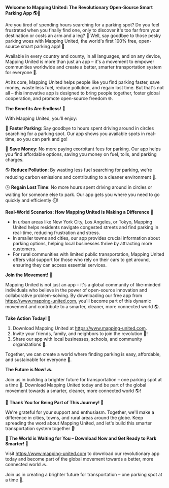 **Welcome to Mapping United: The Revolutionary Open-Source Smart Parking App 🌎🚗**

Are you tired of spending hours searching for a parking spot? Do you feel frustrated when you finally find one, only to discover it's too far from your destination or costs an arm and a leg? 🤯 Well, say goodbye to those pesky parking woes with Mapping United, the world's first 100% free, open-source smart parking app! 🎉

Available in every country and county, in all languages, and on any device, Mapping United is more than just an app – it's a movement to empower communities worldwide and create a better, smarter transportation system for everyone 🌟.

At its core, Mapping United helps people like you find parking faster, save money, waste less fuel, reduce pollution, and regain lost time. But that's not all – this innovative app is designed to bring people together, foster global cooperation, and promote open-source freedom 🌐.

**The Benefits Are Endless! 🤩**

With Mapping United, you'll enjoy:

🚗 **Faster Parking**: Say goodbye to hours spent driving around in circles searching for a parking spot. Our app shows you available spots in real-time, so you can park and go!

💸 **Save Money**: No more paying exorbitant fees for parking. Our app helps you find affordable options, saving you money on fuel, tolls, and parking charges.

🌎 **Reduce Pollution**: By wasting less fuel searching for parking, we're reducing carbon emissions and contributing to a cleaner environment 🌿.

🕒️ **Regain Lost Time**: No more hours spent driving around in circles or waiting for someone else to park. Our app gets you where you need to go quickly and efficiently ⏱️!

**Real-World Scenarios: How Mapping United is Making a Difference 🌟**

* In urban areas like New York City, Los Angeles, or Tokyo, Mapping United helps residents navigate congested streets and find parking in real-time, reducing frustration and stress.
* In smaller towns and cities, our app provides crucial information about parking options, helping local businesses thrive by attracting more customers.
* For rural communities with limited public transportation, Mapping United offers vital support for those who rely on their cars to get around, ensuring they can access essential services.

**Join the Movement! 🌟**

Mapping United is not just an app – it's a global community of like-minded individuals who believe in the power of open-source innovation and collaborative problem-solving. By downloading our free app from https://www.mapping-united.com, you'll become part of this dynamic movement and contribute to a smarter, cleaner, more connected world 🌎.

**Take Action Today! 💪**

1. Download Mapping United at https://www.mapping-united.com.
2. Invite your friends, family, and neighbors to join the revolution 🤝!
3. Share our app with local businesses, schools, and community organizations 📢.

Together, we can create a world where finding parking is easy, affordable, and sustainable for everyone 💚.

**The Future is Now! 🔜**

Join us in building a brighter future for transportation – one parking spot at a time 🌟. Download Mapping United today and be part of the global movement towards a smarter, cleaner, more connected world 🌎!

👏 **Thank You for Being Part of This Journey! 🙏**

We're grateful for your support and enthusiasm. Together, we'll make a difference in cities, towns, and rural areas around the globe. Keep spreading the word about Mapping United, and let's build this smarter transportation system together 💪!

**🌟 The World is Waiting for You – Download Now and Get Ready to Park Smarter! 🚗**

Visit https://www.mapping-united.com to download our revolutionary app today and become part of the global movement towards a better, more connected world 🔜.

Join us in creating a brighter future for transportation – one parking spot at a time 🌟.